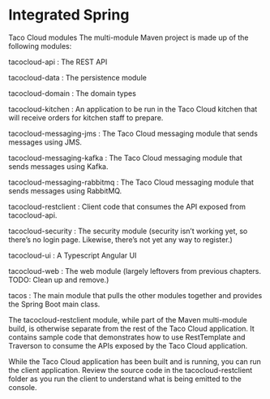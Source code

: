 # Integrated Spring

Taco Cloud modules
The multi-module Maven project is made up of the following modules:

tacocloud-api : The REST API

tacocloud-data : The persistence module

tacocloud-domain : The domain types

tacocloud-kitchen : An application to be run in the Taco Cloud kitchen that will receive orders for kitchen staff to prepare.

tacocloud-messaging-jms : The Taco Cloud messaging module that sends messages using JMS.

tacocloud-messaging-kafka : The Taco Cloud messaging module that sends messages using Kafka.

tacocloud-messaging-rabbitmq : The Taco Cloud messaging module that sends messages using RabbitMQ.

tacocloud-restclient : Client code that consumes the API exposed from tacocloud-api.

tacocloud-security : The security module (security isn’t working yet, so there’s no login page. Likewise, there’s not yet any way to register.)

tacocloud-ui : A Typescript Angular UI

tacocloud-web : The web module (largely leftovers from previous chapters. TODO: Clean up and remove.)

tacos : The main module that pulls the other modules together and provides the Spring Boot main class.

The tacocloud-restclient module, while part of the Maven multi-module build, is otherwise separate from the rest of the Taco Cloud application. It contains sample code that demonstrates how to use RestTemplate and Traverson to consume the APIs exposed by the Taco Cloud application.

While the Taco Cloud application has been built and is running, you can run the client application. 
Review the source code in the tacocloud-restclient folder as you run the client to understand what is being emitted to the console.
